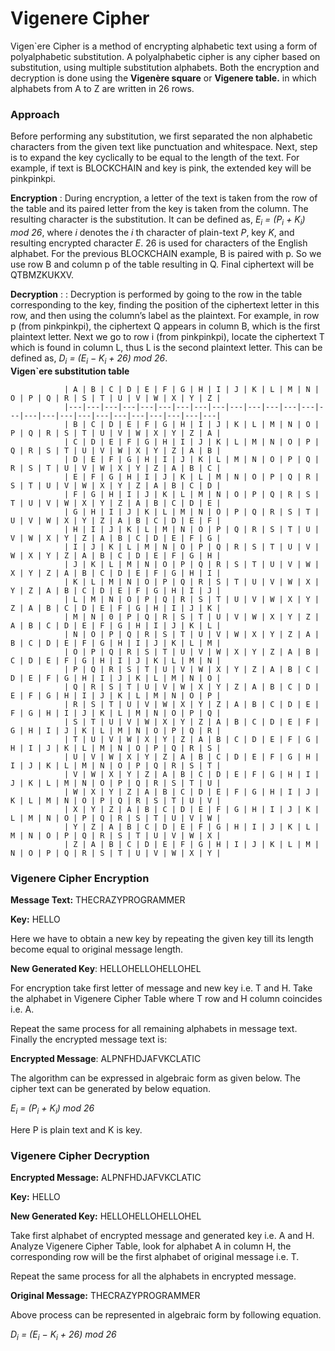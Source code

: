 # Vigenere Cipher

Vigen`ere Cipher is a method of encrypting alphabetic text using a form of polyalphabetic substitution. A
polyalphabetic cipher is any cipher based on substitution, using multiple substitution alphabets.  Both the encryption and decryption is done using the **Vigenère square** or **Vigenere table.**  in which alphabets from A to Z are written in 26 rows.

### Approach 

Before performing any substitution, we first separated the
non alphabetic characters from the given text like punctuation and whitespace. Next, step is to expand the key cyclically to be equal to the length of the text. For example, if
text is BLOCKCHAIN and key is pink, the extended key will be
pinkpinkpi.

**Encryption** :  During encryption, a letter of the text is taken from
the row of the table and its paired letter from the key is taken
from the column. The resulting character is the substitution.
It can be defined as, *E<sub>i</sub> = (P<sub>i</sub> + K<sub>i</sub>) mod 26*, where *i* denotes the *i*
th character of plain-text *P*, key *K*,
and resulting encrypted character *E*. 26 is used for characters of the English alphabet. For the previous
BLOCKCHAIN example, B is paired with p. So we use row B and column p of the table resulting in Q. Final
ciphertext will be QTBMZKUKXV.

**Decryption** : : Decryption is performed by going to the row in the table corresponding to the key, finding the
position of the ciphertext letter in this row, and then using the column’s label as the plaintext. For example, in
row p (from pinkpinkpi), the ciphertext Q appears in column B, which is the first plaintext letter. Next we go to
row i (from pinkpinkpi), locate the ciphertext T which is found in column L, thus L is the second plaintext
letter. This can be defined as, *D<sub>i</sub> = (E<sub>i</sub> − K<sub>i</sub> + 26) mod 26*.                              
                                                        **Vigen`ere substitution table**

                | A | B | C | D | E | F | G | H | I | J | K | L | M | N | O | P | Q | R | S | T | U | V | W | X | Y | Z |
                |---|---|---|---|---|---|---|---|---|---|---|---|---|---|---|---|---|---|---|---|---|---|---|---|---|---|
                | B | C | D | E | F | G | H | I | J | K | L | M | N | O | P | Q | R | S | T | U | V | W | X | Y | Z | A |
                | C | D | E | F | G | H | I | J | K | L | M | N | O | P | Q | R | S | T | U | V | W | X | Y | Z | A | B |
                | D | E | F | G | H | I | J | K | L | M | N | O | P | Q | R | S | T | U | V | W | X | Y | Z | A | B | C |
                | E | F | G | H | I | J | K | L | M | N | O | P | Q | R | S | T | U | V | W | X | Y | Z | A | B | C | D |
                | F | G | H | I | J | K | L | M | N | O | P | Q | R | S | T | U | V | W | X | Y | Z | A | B | C | D | E |
                | G | H | I | J | K | L | M | N | O | P | Q | R | S | T | U | V | W | X | Y | Z | A | B | C | D | E | F |
                | H | I | J | K | L | M | N | O | P | Q | R | S | T | U | V | W | X | Y | Z | A | B | C | D | E | F | G |
                | I | J | K | L | M | N | O | P | Q | R | S | T | U | V | W | X | Y | Z | A | B | C | D | E | F | G | H |
                | J | K | L | M | N | O | P | Q | R | S | T | U | V | W | X | Y | Z | A | B | C | D | E | F | G | H | I |
                | K | L | M | N | O | P | Q | R | S | T | U | V | W | X | Y | Z | A | B | C | D | E | F | G | H | I | J |
                | L | M | N | O | P | Q | R | S | T | U | V | W | X | Y | Z | A | B | C | D | E | F | G | H | I | J | K |
                | M | N | 0 | P | Q | R | S | T | U | V | W | X | Y | Z | A | B | C | D | E | F | G | H | I | J | K | L |
                | N | O | P | Q | R | S | T | U | V | W | X | Y | Z | A | B | C | D | E | F | G | H | I | J | K | L | M |
                | O | P | Q | R | S | T | U | V | W | X | Y | Z | A | B | C | D | E | F | G | H | I | J | K | L | M | N |
                | P | Q | R | S | T | U | V | W | X | Y | Z | A | B | C | D | E | F | G | H | I | J | K | L | M | N | O |
                | Q | R | S | T | U | V | W | X | Y | Z | A | B | C | D | E | F | G | H | I | J | K | L | M | N | O | P |
                | R | S | T | U | V | W | X | Y | Z | A | B | C | D | E | F | G | H | I | J | K | L | M | N | O | P | Q |
                | S | T | U | V | W | X | Y | Z | A | B | C | D | E | F | G | H | I | J | K | L | M | N | O | P | Q | R |
                | T | U | V | W | X | Y | Z | A | B | C | D | E | F | G | H | I | J | K | L | M | N | O | P | Q | R | S |
                | U | V | W | X | Y | Z | A | B | C | D | E | F | G | H | I | J | K | L | M | N | O | P | Q | R | S | T |
                | V | W | X | Y | Z | A | B | C | D | E | F | G | H | I | J | K | L | M | N | O | P | Q | R | S | T | U |
                | W | X | Y | Z | A | B | C | D | E | F | G | H | I | J | K | L | M | N | O | P | Q | R | S | T | U | V |
                | X | Y | Z | A | B | C | D | E | F | G | H | I | J | K | L | M | N | O | P | Q | R | S | T | U | V | W |
                | Y | Z | A | B | C | D | E | F | G | H | I | J | K | L | M | N | O | P | Q | R | S | T | U | V | W | X |
                | Z | A | B | C | D | E | F | G | H | I | J | K | L | M | N | O | P | Q | R | S | T | U | V | W | X | Y |

### Vigenere Cipher Encryption ###

**Message Text:**  THECRAZYPROGRAMMER

**Key:** HELLO

Here we have to obtain a new key by repeating the given key till its length become equal to original message length.

**New Generated Key**: HELLOHELLOHELLOHEL

For encryption take first letter of message and new key i.e. T and H. Take the alphabet in Vigenere Cipher Table where T row and H column coincides i.e. A.

Repeat the same process for all remaining alphabets in message text. Finally the encrypted message text is:

**Encrypted Message**: ALPNFHDJAFVKCLATIC

The algorithm can be expressed in algebraic form as given below. The cipher text can be generated by below equation.

*E<sub>i</sub> = (P<sub>i</sub> + K<sub>i</sub>) mod 26*

Here P is plain text and K is key.

### Vigenere Cipher Decryption ###

**Encrypted Message:** ALPNFHDJAFVKCLATIC

**Key:** HELLO

**New Generated Key:** HELLOHELLOHELLOHEL

Take first alphabet of encrypted message and generated key i.e. A and H. Analyze Vigenere Cipher Table, look for alphabet A in column H, the corresponding row will be the first alphabet of original message i.e. T.

Repeat the same process for all the alphabets in encrypted message.

**Original Message:** THECRAZYPROGRAMMER

Above process can be represented in algebraic form by following equation.

*D<sub>i</sub> = (E<sub>i</sub> − K<sub>i</sub> + 26) mod 26*